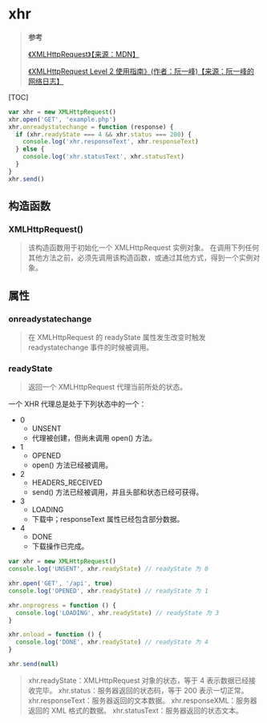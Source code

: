 # xhr

> **参考**
>
> [《XMLHttpRequest》【来源：MDN】](https://developer.mozilla.org/zh-CN/docs/Web/API/XMLHttpRequest)
>
> [《XMLHttpRequest Level 2 使用指南》(作者：阮一峰)【来源：阮一峰的网络日志】](http://www.ruanyifeng.com/blog/2012/09/xmlhttprequest_level_2.html)

[TOC]

```js
var xhr = new XMLHttpRequest()
xhr.open('GET', 'example.php')
xhr.onreadystatechange = function (response) {
  if (xhr.readyState === 4 && xhr.status === 200) {
    console.log('xhr.responseText', xhr.responseText)
  } else {
    console.log('xhr.statusText', xhr.statusText)
  }
}
xhr.send()
```

## 构造函数

### XMLHttpRequest()

> 该构造函数用于初始化一个 XMLHttpRequest 实例对象。
> 在调用下列任何其他方法之前，必须先调用该构造函数，或通过其他方式，得到一个实例对象。

## 属性

### onreadystatechange

> 在 XMLHttpRequest 的 readyState 属性发生改变时触发 readystatechange 事件的时候被调用。

### readyState

> 返回一个 XMLHttpRequest 代理当前所处的状态。

一个 XHR 代理总是处于下列状态中的一个：

- 0
  - UNSENT
  - 代理被创建，但尚未调用 open() 方法。
- 1
  - OPENED
  - open() 方法已经被调用。
- 2
  - HEADERS_RECEIVED
  - send() 方法已经被调用，并且头部和状态已经可获得。
- 3
  - LOADING
  - 下载中；responseText 属性已经包含部分数据。
- 4
  - DONE
  - 下载操作已完成。

```js
var xhr = new XMLHttpRequest()
console.log('UNSENT', xhr.readyState) // readyState 为 0

xhr.open('GET', '/api', true)
console.log('OPENED', xhr.readyState) // readyState 为 1

xhr.onprogress = function () {
  console.log('LOADING', xhr.readyState) // readyState 为 3
}

xhr.onload = function () {
  console.log('DONE', xhr.readyState) // readyState 为 4
}

xhr.send(null)
```

> xhr.readyState：XMLHttpRequest 对象的状态，等于 4 表示数据已经接收完毕。
> xhr.status：服务器返回的状态码，等于 200 表示一切正常。
> xhr.responseText：服务器返回的文本数据。
> xhr.responseXML：服务器返回的 XML 格式的数据。
> xhr.statusText：服务器返回的状态文本。
